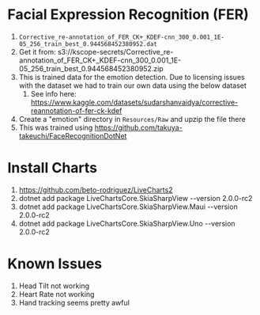 
# Facial Expression Recognition (FER)
1. `Corrective_re-annotation_of_FER_CK+_KDEF-cnn_300_0.001_1E-05_256_train_best_0.944568452380952.dat`
1. Get it from: s3://kscope-secrets/Corrective_re-annotation_of_FER_CK+_KDEF-cnn_300_0.001_1E-05_256_train_best_0.944568452380952.zip
1. This is trained data for the emotion detection. Due to licensing issues with the dataset we had to train our own data using the below dataset
	1. See info here: https://www.kaggle.com/datasets/sudarshanvaidya/corrective-reannotation-of-fer-ck-kdef
1. Create a "emotion" directory in `Resources/Raw` and upzip the file there
1. This was trained using https://github.com/takuya-takeuchi/FaceRecognitionDotNet

# Install Charts
1. https://github.com/beto-rodriguez/LiveCharts2
1. dotnet add package LiveChartsCore.SkiaSharpView --version 2.0.0-rc2
1. dotnet add package LiveChartsCore.SkiaSharpView.Maui --version 2.0.0-rc2
1. dotnet add package LiveChartsCore.SkiaSharpView.Uno --version 2.0.0-rc2

# Known Issues
1. Head Tilt not working
1. Heart Rate not working
1. Hand tracking seems pretty awful